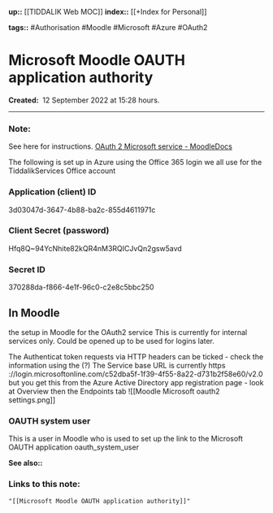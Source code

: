**up::** [[TIDDALIK Web MOC]]
**index::** [[+Index for Personal]]
 

**tags::** #Authorisation #Moodle #Microsoft #Azure #OAuth2

# Microsoft Moodle OAUTH application authority

**Created:**  12 September 2022 at  15:28 hours.

___
### Note:

See here for instructions. [OAuth 2 Microsoft service - MoodleDocs](https://docs.moodle.org/400/en/OAuth_2_Microsoft_service)

The following is set up in Azure using the Office 365 login we all use for the TiddalikServices Office account

### Application (client) ID
3d03047d-3647-4b88-ba2c-855d4611971c

### Client Secret (password)
Hfq8Q~94YcNhite82kQR4nM3RQICJvQn2gsw5avd

### Secret ID
370288da-f866-4e1f-96c0-c2e8c5bbc250

## In Moodle
the setup in Moodle for the OAuth2 service
This is currently for internal services only.
Could be opened up to be used for logins later.

The Authenticat token requests via HTTP headers can be ticked - check the information using the (?)
The Service base URL is currently
https ://login.microsoftonline.com/c52dba5f-1f39-4f55-8a22-d731b2f58e60/v2.0
but you get this from the Azure Active Directory app registration page - look at Overview then the Endpoints tab
![[Moodle Microsoft oauth2 settings.png]]



### OAUTH system user 
This is a user in Moodle who is used to set up the link to the Microsoft OAUTH application 
oauth_system_user


**See also::** 

### Links to this note:
```query
"[[Microsoft Moodle OAUTH application authority]]"
```

